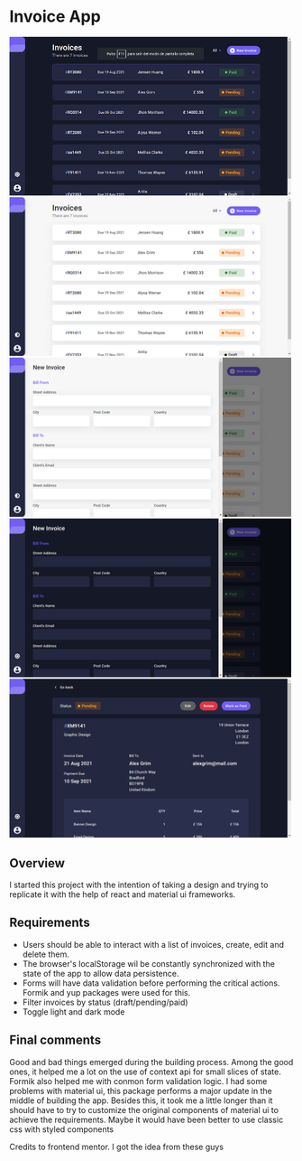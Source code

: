 # Invoice App
<img src='./public/images/1.png' width='500px' />
<img src='./public/images/2.png' width='500px' />
<img src='./public/images/3.png' width='500px' />
<img src='./public/images/4.png' width='500px' />
<img src='./public/images/5.png' width='500px' />

## Overview

I started this project with the intention of taking a design and trying to replicate it with the help of react and material ui frameworks.

## Requirements

- Users should be able to interact with a list of invoices, create, edit and delete them.
- The browser's localStorage wil be constantly synchronized with the state of the app to allow data persistence.
- Forms will have data validation before performing the critical actions. Formik and yup packages were used for this.
- Filter invoices by status (draft/pending/paid)
- Toggle light and dark mode

## Final comments

Good and bad things emerged during the building process. Among the good ones, it helped me a lot on the use of context api for small slices of state. Formik also helped me with conmon form validation logic. 
I had some problems with material ui, this package performs a major update in the middle of building the app. Besides this, it took me a little longer than it should have to try to customize the original components of material ui to achieve the requirements. 
Maybe it would have been better to use classic css with styled components

Credits to frontend mentor. I got the idea from these guys